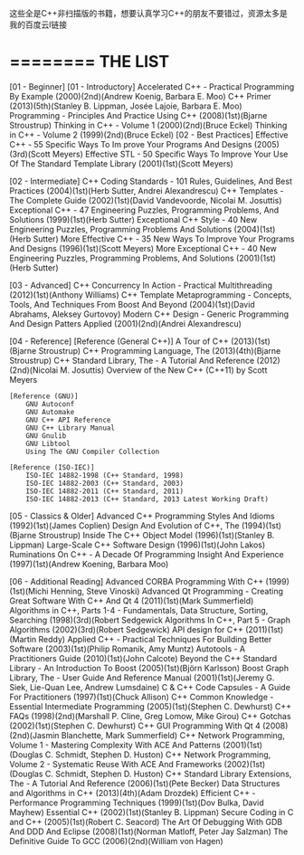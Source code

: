 这些全是C++非扫描版的书籍，想要认真学习C++的朋友不要错过，资源太多是我的百度云l链接

========
THE LIST
========
[01 - Beginner]
	[01 - Introductory]
		Accelerated C++ - Practical Programming By Example (2000)(2nd)(Andrew Koenig, Barbara E. Moo)
		C++ Primer (2013)(5th)(Stanley B. Lippman, Josée Lajoie, Barbara E. Moo)
		Programming - Principles And Practice Using C++ (2008)(1st)(Bjarne Stroustrup)
		Thinking in C++ - Volume 1 (2000)(2nd)(Bruce Eckel)
		Thinking in C++ - Volume 2 (1999)(2nd)(Bruce Eckel)
	[02 - Best Practices]
		Effective C++ - 55 Specific Ways To Im
                            prove Your Programs And Designs (2005)(3rd)(Scott Meyers)
		Effective STL - 50 Specific Ways To Improve Your Use Of The Standard Template Library (2001)(1st)(Scott Meyers)
		
[02 - Intermediate]
	C++ Coding Standards - 101 Rules, Guidelines, And Best Practices (2004)(1st)(Herb Sutter, Andrei Alexandrescu)
	C++ Templates - The Complete Guide (2002)(1st)(David Vandevoorde, Nicolai M. Josuttis)
	Exceptional C++ - 47 Engineering Puzzles, Programming Problems, And Solutions (1999)(1st)(Herb Sutter)
	Exceptional C++ Style - 40 New Engineering Puzzles, Programming Problems And Solutions (2004)(1st)(Herb Sutter)
	More Effective C++ - 35 New Ways To Improve Your Programs And Designs (1996)(1st)(Scott Meyers)
	More Exceptional C++ - 40 New Engineering Puzzles, Programming Problems, And Solutions (2001)(1st)(Herb Sutter)
	
[03 - Advanced]
	C++ Concurrency In Action - Practical Multithreading (2012)(1st)(Anthony Williams)
	C++ Template Metaprogramming - Concepts, Tools, And Techniques From Boost And Beyond (2004)(1st)(David Abrahams, Aleksey Gurtovoy)
	Modern C++ Design - Generic Programming And Design Patters Applied (2001)(2nd)(Andrei Alexandrescu)
	
[04 - Reference]
	[Reference (General C++)]
		A Tour of C++ (2013)(1st)(Bjarne Stroustrup)
		C++ Programming Language, The (2013)(4th)(Bjarne Stroustrup)
		C++ Standard Library, The - A Tutorial And Reference (2012)(2nd)(Nicolai M. Josuttis)
		Overview of the New C++ (C++11) by Scott Meyers 
		
	[Reference (GNU)]
		GNU Autoconf
		GNU Automake
		GNU C++ API Reference
		GNU C++ Library Manual
		GNU Gnulib
		GNU Libtool
		Using The GNU Compiler Collection
		
	[Reference (ISO-IEC)]
		ISO-IEC 14882-1998 (C++ Standard, 1998)
		ISO-IEC 14882-2003 (C++ Standard, 2003)
		ISO-IEC 14882-2011 (C++ Standard, 2011)
		ISO-IEC 14882-2013 (C++ Standard, 2013 Latest Working Draft)
	
[05 - Classics & Older]
	Advanced C++ Programming Styles And Idioms (1992)(1st)(James Coplien)
	Design And Evolution of C++, The (1994)(1st)(Bjarne Stroustrup)
	Inside The C++ Object Model (1996)(1st)(Stanley B. Lippman)
	Large-Scale C++ Software Design (1996)(1st)(John Lakos)
	Ruminations On C++ - A Decade Of Programming Insight And Experience (1997)(1st)(Andrew Koening, Barbara Moo)
	
[06 - Additional Reading]
	Advanced CORBA Programming With C++ (1999)(1st)(Michi Henning, Steve Vinoski)
	Advanced Qt Programming - Creating Great Software With C++ And Qt 4 (2011)(1st)(Mark Summerfield)
	Algorithms in C++, Parts 1-4 - Fundamentals, Data Structure, Sorting, Searching (1998)(3rd)(Robert Sedgewick
	Algorithms In C++, Part 5 - Graph Algorithms (2002)(3rd)(Robert Sedgewick)
	API design for C++ (2011)(1st)(Martin Reddy)
	Applied C++ - Practical Techniques For Building Better Software (2003)(1st)(Philip Romanik, Amy Muntz)
	Autotools - A Practitioners Guide (2010)(1st)(John Calcote)
	Beyond the C++ Standard Library - An Introduction To Boost (2005)(1st)(Björn Karlsson)
	Boost Graph Library, The - User Guide And Reference Manual (2001)(1st)(Jeremy G. Siek, Lie-Quan Lee, Andrew Lumsdaine)
	C & C++ Code Capsules - A Guide For Practitioners (1997)(1st)(Chuck Allison)
	C++ Common Knowledge - Essential Intermediate Programming (2005)(1st)(Stephen C. Dewhurst)
	C++ FAQs (1998)(2nd)(Marshall P. Cline, Greg Lomow, Mike Girou)
	C++ Gotchas (2002)(1st)(Stephen C. Dewhurst)
	C++ GUI Programming With Qt 4 (2008)(2nd)(Jasmin Blanchette, Mark Summerfield)
	C++ Network Programming, Volume 1 - Mastering Complexity With ACE And Patterns (2001)(1st)(Douglas C. Schmidt, Stephen D. Huston)
	C++ Network Programming, Volume 2 - Systematic Reuse With ACE And Frameworks (2002)(1st)(Douglas C. Schmidt, Stephen D. Huston)
	C++ Standard Library Extensions, The - A Tutorial And Reference (2006)(1st)(Pete Becker)
	Data Structures and Algorithms in C++ (2013)(4th)(Adam Drozdek)
	Efficient C++ - Performance Programming Techniques (1999)(1st)(Dov Bulka, David Mayhew)
	Essential C++ (2002)(1st)(Stanley B. Lippman)
	Secure Coding in C and C++ (2005)(1st)(Robert C. Seacord)
	The Art Of Debugging With GDB And DDD And Eclipse (2008)(1st)(Norman Matloff, Peter Jay Salzman)
	The Definitive Guide To GCC (2006)(2nd)(William von Hagen)                        
